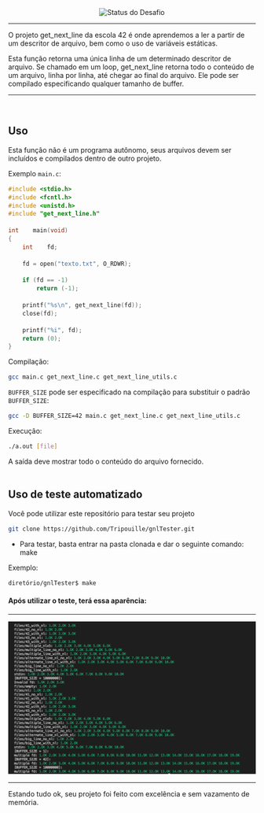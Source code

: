 <div align="center" align-items = "center">
	<img alt = "Status do Desafio" title = "Status" src = "https://game.42sp.org.br/static/assets/achievements/get_next_linem.png">
</div>

---

O projeto get_next_line da escola 42 é onde aprendemos a ler a partir de um descritor de arquivo, bem como o uso de variáveis ​​estáticas. 

Esta função retorna uma única linha de um determinado descritor de arquivo. Se chamado em um loop, get_next_line retorna todo o conteúdo de um arquivo, linha por linha, até chegar ao final do arquivo. Ele pode ser compilado especificando qualquer tamanho de buffer. 


---

<br>

## Uso 
Esta função não é um programa autônomo, seus arquivos devem ser incluídos e compilados dentro de outro projeto. 

Exemplo ``main.c``: 
```c 
#include <stdio.h> 
#include <fcntl.h> 
#include <unistd.h> 
#include "get_next_line.h" 

int    main(void)
{
    int    fd;

    fd = open("texto.txt", O_RDWR);
    
    if (fd == -1)
        return (-1);

    printf("%s\n", get_next_line(fd));
    close(fd);

    printf("%i", fd);
    return (0);
}
``` 
Compilação: 
```bash 
gcc main.c get_next_line.c get_next_line_utils.c 
``` 
``BUFFER_SIZE`` pode ser especificado na compilação para substituir o padrão ``BUFFER_SIZE``: 
```bash 
gcc -D BUFFER_SIZE=42 main.c get_next_line.c get_next_line_utils.c 
``` 
Execução: 
```bash 
./a.out [file] 
``` 
A saída deve mostrar todo o conteúdo do arquivo fornecido. 
<br><br>

## Uso de teste automatizado

Você pode utilizar este repositório para testar seu projeto

```bash
git clone https://github.com/Tripouille/gnlTester.git
```

- Para testar, basta entrar na pasta clonada e dar o seguinte comando: make

Exemplo:
```bash
diretório/gnlTester$ make
```

#### Após utilizar o teste, terá essa aparência:
---

<div align="center">
	<img src="assets/teste.png">
</div>

---

Estando tudo ok, seu projeto foi feito com excelência e sem vazamento de memória. 